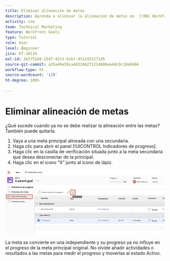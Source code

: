 ```yaml
---
title: Eliminar alineación de metas
description: Aprenda a eliminar la alineación de metas en  [!DNL Workfront Goals].
activity: use
team: Technical Marketing
feature: Workfront Goals
type: Tutorial
role: User
level: Beginner
jira: KT-10124
exl-id: 3e5751b8-2547-42c5-bcb7-d312d31271d5
source-git-commit: a25a49e59ca483246271214886ea4dc9c10e8d66
workflow-type: ht
source-wordcount: '119'
ht-degree: 100%

---
```


# Eliminar alineación de metas

¿Qué sucede cuando ya no se debe realizar la alineación entre las metas? También puede quitarla.

1. Vaya a una meta principal alineada con una secundaria.
1. Haga clic para abrir el panel [!UICONTROL Indicadores de progreso].
1. Haga clic en la casilla de verificación situada junto a la meta secundaria que desea desconectar de la principal.
1. Haga clic en el icono “X” junto al icono de lápiz.

![Captura de pantalla de la opción [!UICONTROL Quitar alineación] en [!DNL Workfront Goals]](assets/08-workfront-goals-remove-goal-alignment.png)

La meta se convierte en una independiente y su progreso ya no influye en el progreso de la meta principal original. No olvide añadir actividades o resultados a las metas para medir el progreso y moverlas al estado Activo.
